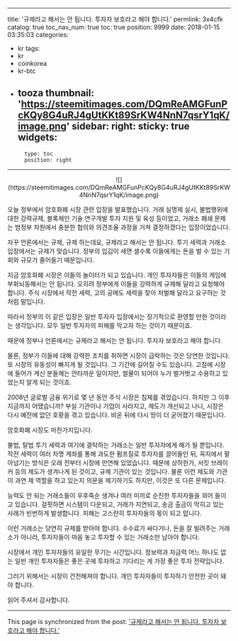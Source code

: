 
---
title: '규제라고 해서는 안 됩니다.  투자자 보호라고 해야 합니다.'
permlink: 3x4cfk
catalog: true
toc_nav_num: true
toc: true
position: 9999
date: 2018-01-15 03:35:03
categories:
- kr
tags:
- kr
- coinkorea
- kr-btc
- tooza
thumbnail: 'https://steemitimages.com/DQmReAMGFunPcKQy8G4uRJ4gUtKKt89SrKW4NnN7qsrY1qK/image.png'
sidebar:
    right:
        sticky: true
widgets:
    -
        type: toc
        position: right
---


<center>
![](https://steemitimages.com/DQmReAMGFunPcKQy8G4uRJ4gUtKKt89SrKW4NnN7qsrY1qK/image.png)
</center>

오늘 정부에서 암호화폐 시장 관련 입장을 발표했습니다.  거래 실명제 실시, 불법행위에 대한 강력규제, 블록체인 기술 연구개발 투자 지원 및 육성 등이었고, 거래소 폐쇄 문제는 범정부 차원에서 충분한 협의와 의견조율 과정을 거쳐 결정하겠다는 입장이었습니다.

자꾸 언론에서는 규제, 규제 하는데요, 규제라고 해서는 안 됩니다.  투기 세력과 거래소 입장에서는 규제가 맞습니다.  정부의 입김이 세면 셀수록 이들에게는 돈을 벌 수 있는 기회와 규모가 줄어들기 때문입니다.

지금 암호화폐 시장은 이들의 놀이터가 되고 있습니다.  개인 투자자들은 이들의 게임에 부화뇌동해서는 안 됩니다.  오히려 정부에게 이들을 강력하게 규제해 달라고 요청해야 합니다.  주식 시장에서 작전 세력, 고의 공매도 세력을 찾아 처벌해 달라고 요구하는 것처럼 말입니다.

따라서 정부의 이 같은 입장은 일반 투자자 입장에서는 장기적으로 환영할 만한 것이라는 생각입니다.  모두 일반 투자자의 피해를 막고자 하는 것이기 때문이죠.

때문에 정부나 언론에서는 규제라고 해서는 안 됩니다.  투자자 보호라고 해야 합니다.

물론, 정부가 이들에 대해 강력한 조치를 취하면 시장이 급락하는 것은 당연한 것입니다.  또 시장의 유동성이 빠지게 될 것입니다. 그 기간에 길어질 수도 있습니다. 고점에 시장에 들어가 계신 분들께는 안타까운 일이지만, 썰물이 되어야 누가 벌거벗고 수용하고 있었는지 알게 되는 것이죠. 

2008년 글로벌 금융 위기로 몇 년 동안 주식 시장은 침체를 겪었습니다.  하지만 그 이후 지금까지 어땠습니까?  부실 기관이나 기업이 사라지고, 제도가 개선되고 나니, 시장은 다시 예전에 없던 호황을 겪고 있습니다.  비온 뒤에 다시 땅이 더 굳어졌기 때문입니다.

암호화폐 시장도 마찬가지입니다.  

불법, 탈법 투기 세력과 여기에 결탁하는 거래소는 일반 투자자에게 해가 될 뿐입니다.  작전 세력이 여러 차명 계좌를 통해 과도한 펌프질로 투자자를 끌어들인 뒤, 꼭지에서 팔아넘기는 방식은 오래 전부터 시장에 만연해 있었습니다.  때문에 상하한가, 서킷 브레이커 등의 제도가 생겨나게 된 것이고, 규제 기관이 있는 것입니다.  물론 이런 제도와 기관이 과연 제 역할을 하고 있는지 의문을 제기하기도 하지만, 이것은 또 다른 문제입니다. 

능력도 안 되는 거래소들이 우후죽순 생겨나 여러 미끼로 순진한 투자자들을 꾀어 들이고 있습니다.  걸핏하면 시스템이 다운되고, 거래가 지연되고, 송금 출금이 막히고 있는 사례가 빈번하게 발생합니다.  피해는 고스란히 투자자들의 몫이 되고 맙니다.

이런 거래소는 당연히 규제를 받아야 합니다.  수수료가 싸다거나, 돈을 잘 빌려주는 거래소가 아니라, 투자자들이 마음 놓고 투자할 수 있는 거래소만 남아야 합니다. 

시장에서 개인 투자자들의 유일한 무기는 시간입니다.  정보력과 자금력 어느 하나도 없는 일반 개인 투자자들은 좋은 곳에 투자하고 기다리는 게 가장 좋은 투자 전략입니다. 

그러기 위해서는 시장이 건전해져야 합니다.  개인 투자자들이 투자하기 안전한 곳이 돼야 합니다.   

읽어 주셔서 감사합니다.

- - -

This page is synchronized from the post: ['규제라고 해서는 안 됩니다.  투자자 보호라고 해야 합니다.'](https://steemit.com/@pius.pius/3x4cfk)
